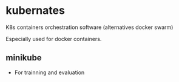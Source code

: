 # kubernates
K8s containers orchestration software (alternatives docker swarm)

Especially used for docker containers. 

## minikube

* For trainning and evaluation

